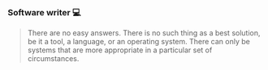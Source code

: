 ### Software writer 💻

> There are no easy answers. There is no such
  thing as a best solution, be it a tool, a language, or an operating system.
  There can only be systems that are more appropriate in a particular set of
  circumstances. 
 

